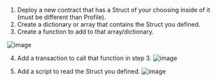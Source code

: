 1. Deploy a new contract that has a Struct of your choosing inside of it (must be different than Profile).
2. Create a dictionary or array that contains the Struct you defined.
3. Create a function to add to that array/dictionary.

![image](https://user-images.githubusercontent.com/104528601/169732716-61ebf945-fcc9-45b3-9e41-f6aa9b9ddc9b.png)

4. Add a transaction to call that function in step 3.
![image](https://user-images.githubusercontent.com/104528601/169734954-18a4691c-d0c8-490b-ab3c-7741008be77f.png)

5. Add a script to read the Struct you defined.
![image](https://user-images.githubusercontent.com/104528601/169735021-edbc294e-6ab1-465f-b8d9-2b6e8b4aa00e.png)
